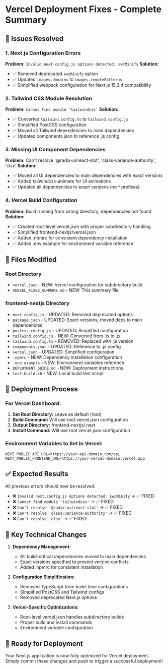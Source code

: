 # Vercel Deployment Fixes - Complete Summary

## 🎯 Issues Resolved

### 1. Next.js Configuration Errors
**Problem:** `Invalid next.config.js options detected: swcMinify`
**Solution:** 
- ✅ Removed deprecated `swcMinify` option
- ✅ Updated `images.domains` to `images.remotePatterns` 
- ✅ Simplified webpack configuration for Next.js 15.3.4 compatibility

### 2. Tailwind CSS Module Resolution
**Problem:** `Cannot find module 'tailwindcss'`
**Solution:**
- ✅ Converted `tailwind.config.ts` to `tailwind.config.js`
- ✅ Simplified PostCSS configuration
- ✅ Moved all Tailwind dependencies to main dependencies
- ✅ Updated components.json to reference .js config

### 3. Missing UI Component Dependencies
**Problem:** Can't resolve '@radix-ui/react-slot', 'class-variance-authority', 'clsx'
**Solution:**
- ✅ Moved all UI dependencies to main dependencies with exact versions
- ✅ Added tailwindcss-animate for UI animations
- ✅ Updated all dependencies to exact versions (no ^ prefixes)

### 4. Vercel Build Configuration
**Problem:** Build running from wrong directory, dependencies not found
**Solution:**
- ✅ Created root-level vercel.json with proper subdirectory handling
- ✅ Simplified frontend-nextjs/vercel.json
- ✅ Added .npmrc for consistent dependency installation
- ✅ Added .env.example for environment variable reference

## 📁 Files Modified

### Root Directory
- `vercel.json` - NEW: Vercel configuration for subdirectory build
- `VERCEL_FIXES_SUMMARY.md` - NEW: This summary file

### frontend-nextjs Directory
- `next.config.js` - UPDATED: Removed deprecated options
- `package.json` - UPDATED: Exact versions, moved deps to main dependencies
- `postcss.config.js` - UPDATED: Simplified configuration
- `tailwind.config.js` - NEW: Converted from .ts to .js
- `tailwind.config.ts` - REMOVED: Replaced with .js version
- `components.json` - UPDATED: Reference to .js config
- `vercel.json` - UPDATED: Simplified configuration
- `.npmrc` - NEW: Dependency installation configuration
- `.env.example` - NEW: Environment variables reference
- `DEPLOYMENT_GUIDE.md` - NEW: Deployment instructions
- `test-build.sh` - NEW: Local build test script

## 🚀 Deployment Process

### For Vercel Dashboard:
1. **Set Root Directory:** Leave as default (root)
2. **Build Command:** Will use root vercel.json configuration
3. **Output Directory:** frontend-nextjs/.next
4. **Install Command:** Will use root vercel.json configuration

### Environment Variables to Set in Vercel:
```
NEXT_PUBLIC_API_URL=https://your-api-domain.com/api
NEXT_PUBLIC_FRONTEND_URL=https://your-vercel-domain.vercel.app
```

## ✅ Expected Results

All previous errors should now be resolved:
- ❌ `Invalid next.config.js options detected: swcMinify` → ✅ FIXED
- ❌ `Cannot find module 'tailwindcss'` → ✅ FIXED  
- ❌ `Can't resolve '@radix-ui/react-slot'` → ✅ FIXED
- ❌ `Can't resolve 'class-variance-authority'` → ✅ FIXED
- ❌ `Can't resolve 'clsx'` → ✅ FIXED

## 🔧 Key Technical Changes

1. **Dependency Management:**
   - All build-critical dependencies moved to main dependencies
   - Exact versions specified to prevent version conflicts
   - Added .npmrc for consistent installation

2. **Configuration Simplification:**
   - Removed TypeScript from build-time configurations
   - Simplified PostCSS and Tailwind configs
   - Removed deprecated Next.js options

3. **Vercel-Specific Optimizations:**
   - Root-level vercel.json handles subdirectory builds
   - Proper build and install commands
   - Environment variable configuration

## 🎉 Ready for Deployment

Your Next.js application is now fully optimized for Vercel deployment. Simply commit these changes and push to trigger a successful deployment!

